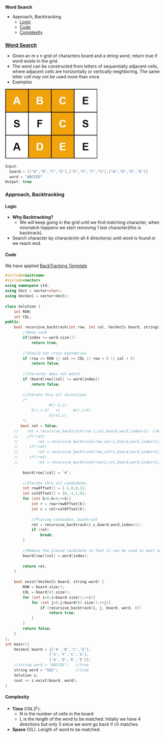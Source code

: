 **Word Search**
- Approach, Backtracking
  - [Logic](#l)
  - [Code](#c)
  - [Complexity](#co)


### [Word Search](https://leetcode.com/problems/word-search)
- Given an m x n grid of characters board and a string word, return true if word exists in the grid.
- The word can be constructed from letters of sequentially adjacent cells, where adjacent cells are horizontally or vertically neighboring. The same letter cell may not be used more than once.
- Examples
<img src=word_in_grid.jpg width=300 />

```c
Input: 
  board = [["A","B","C","E"],["S","F","C","S"],["A","D","E","E"]]
  word = "ABCCED"
Output: true
```

### Approach, Backtracking
<a name=l></a>
#### Logic
- **Why Backtracking?**
  - We will keep going in the grid until we find matching character, when mismatch happens we start removing 1 last character(this is backtrack).
- Search character by character(in all 4 directions) until word is found or we reach end.

<a name=c></a>
#### Code
We have applied [BackTracking Template](/DS_Questions/Algorithms/Backtracking#tem)
```cpp
#include<iostream>
#include<vector>
using namespace std;
using VecC = vector<char>;
using VecVecC = vector<VecC>;

class Solution {
    int ROW;
    int COL;
public:
    bool recursive_backtrack(int row, int col, VecVecC& board, string& word, int index){
        //Base case
        if(index >= word.size())
            return true;

        //Should not cross boundaries
        if (row >= ROW || col >= COL || row < 0 || col < 0)
            return false;

        //Character does not match
        if (board[row][col] != word[index])
            return false;
        
        //Iterate thru all directions
        /*
                    N(r-1,c)
            E(r,c-1)   rc      W(r,c+1)
                    S(r+1,c)
        */
       bool ret = false;
    //    ret = recursive_backtrack(row-1,col,board,word,index+1); //N
    //    if(!ret)
    //         ret = recursive_backtrack(row,col-1,board,word,index+1); //E
    //     if(!ret)
    //         ret = recursive_backtrack(row,col+1,board,word,index+1); //W
    //     if(!ret)
    //         ret = recursive_backtrack(row+1,col,board,word,index+1); //S
        
        board[row][col] = '#';

        //Iterate thru all candidates
        int rowOffset[] = {-1,0,0,1};
        int colOffset[] = {0,-1,1,0};
        for (int k=0;k<4;++k){
            int r = row+rowOffset[k];
            int c = col+colOffset[k];
            
            //Placing candidate, backtrack
            ret = recursive_backtrack(r,c,board,word,index+1);
            if (ret)
                break;
        }

        //Remove the placed candidate so that it can be used in next search
        board[row][col] = word[index];
        
        return ret;
    }

    bool exist(VecVecC& board, string word) {
        ROW = board.size();
        COL = board[0].size();
        for (int i=0;i<board.size();++i){
            for (int j=0;j<board[0].size();++j){
                if (recursive_backtrack(i, j, board, word, 0))
                    return true;
            }
        }
        return false;
    }
};
int main(){
    VecVecC board = {{'A','B','C','E'},
                    {'S','F','C','S'},
                    {'A','D','E','E'}};
    //string word = "ABCCEE";   //true
    string word = "SEE";        //true
    Solution s;
    cout << s.exist(board, word);
}
```
<a name=co></a>
#### Complexity
- **Time** O(N.3<sup>L</sup>). 
  - N is the number of cells in the board 
  - L is the length of the word to be matched. Intially we have 4 directions but only 3 since we wont go back if ch matches.
- **Space** O(L). Length of word to be matched.
